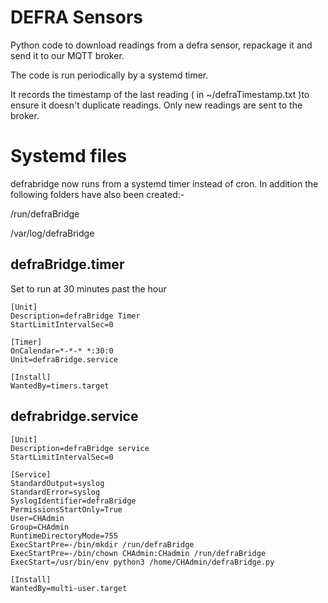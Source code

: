 # DEFRA Sensors

Python code to download readings from a defra sensor, repackage it and send it to our MQTT broker.

The code is run periodically by a systemd timer.

It records the timestamp of the last reading ( in ~/defraTimestamp.txt )to ensure it doesn't duplicate readings. Only new readings are sent to the broker.


# Systemd files

defrabridge now runs from a systemd timer instead of cron. In addition the following folders have also been created:-

/run/defraBridge

/var/log/defraBridge

## defraBridge.timer

Set to run at 30 minutes past the hour

```
[Unit]
Description=defraBridge Timer
StartLimitIntervalSec=0

[Timer]
OnCalendar=*-*-* *:30:0
Unit=defraBridge.service

[Install]
WantedBy=timers.target
```

## defrabridge.service
```
[Unit]
Description=defraBridge service
StartLimitIntervalSec=0

[Service]
StandardOutput=syslog
StandardError=syslog
SyslogIdentifier=defraBridge
PermissionsStartOnly=True
User=CHAdmin
Group=CHAdmin
RuntimeDirectoryMode=755
ExecStartPre=-/bin/mkdir /run/defraBridge
ExecStartPre=-/bin/chown CHAdmin:CHadmin /run/defraBridge
ExecStart=/usr/bin/env python3 /home/CHAdmin/defraBridge.py

[Install]
WantedBy=multi-user.target
```
